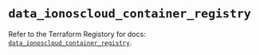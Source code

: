 # `data_ionoscloud_container_registry`

Refer to the Terraform Registory for docs: [`data_ionoscloud_container_registry`](https://www.terraform.io/docs/providers/ionoscloud/d/container_registry).
